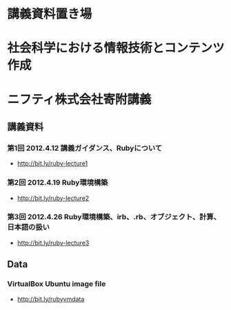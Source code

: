 # 講義資料置き場
# 社会科学における情報技術とコンテンツ作成
# ニフティ株式会社寄附講義

## 講義資料
### 第1回 2012.4.12 講義ガイダンス、Rubyについて
- http://bit.ly/ruby-lecture1

### 第2回 2012.4.19 Ruby環境構築
- http://bit.ly/ruby-lecture2

### 第3回 2012.4.26 Ruby環境構築、irb、.rb、オブジェクト、計算、日本語の扱い
- http://bit.ly/ruby-lecture3

## Data
### VirtualBox Ubuntu image file
- http://bit.ly/rubyvmdata


